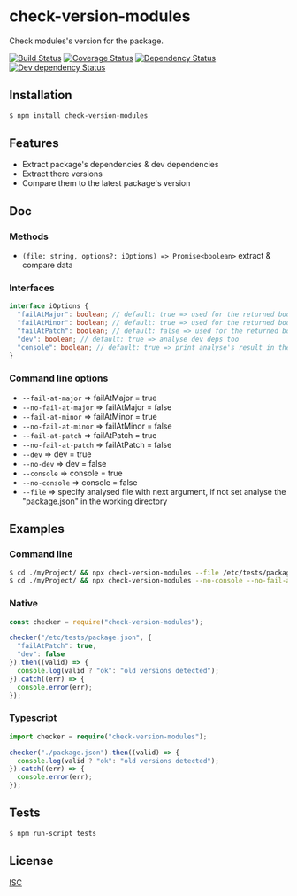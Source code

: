 # check-version-modules
Check modules's version for the package.

[![Build Status](https://api.travis-ci.org/Psychopoulet/check-version-modules.svg?branch=master)](https://travis-ci.org/Psychopoulet/check-version-modules)
[![Coverage Status](https://coveralls.io/repos/github/Psychopoulet/check-version-modules/badge.svg?branch=master)](https://coveralls.io/github/Psychopoulet/check-version-modules)
[![Dependency Status](https://david-dm.org/Psychopoulet/check-version-modules/status.svg)](https://david-dm.org/Psychopoulet/check-version-modules)
[![Dev dependency Status](https://david-dm.org/Psychopoulet/check-version-modules/dev-status.svg)](https://david-dm.org/Psychopoulet/check-version-modules?type=dev)

## Installation

```bash
$ npm install check-version-modules
```

## Features

  * Extract package's dependencies & dev dependencies
  * Extract there versions
  * Compare them to the latest package's version

## Doc

### Methods

  * ``` (file: string, options?: iOptions) => Promise<boolean> ``` extract & compare data

### Interfaces

```typescript
interface iOptions {
  "failAtMajor": boolean; // default: true => used for the returned boolean
  "failAtMinor": boolean; // default: true => used for the returned boolean
  "failAtPatch": boolean; // default: false => used for the returned boolean
  "dev": boolean; // default: true => analyse dev deps too
  "console": boolean; // default: true => print analyse's result in the terminal
}
```

### Command line options

  * ``` --fail-at-major ``` => failAtMajor = true
  * ``` --no-fail-at-major ``` => failAtMajor = false
  * ``` --fail-at-minor ``` => failAtMinor = true
  * ``` --no-fail-at-minor ``` => failAtMinor = false
  * ``` --fail-at-patch ``` => failAtPatch = true
  * ``` --no-fail-at-patch ``` => failAtPatch = false
  * ``` --dev ``` => dev = true
  * ``` --no-dev ``` => dev = false
  * ``` --console ``` => console = true
  * ``` --no-console ``` => console = false
  * ``` --file ``` => specify analysed file with next argument, if not set analyse the "package.json" in the working directory

## Examples

### Command line

```bash
$ cd ./myProject/ && npx check-version-modules --file /etc/tests/package.json --fail-at-patch --no-dev
$ cd ./myProject/ && npx check-version-modules --no-console --no-fail-at-minor
```

### Native

```javascript
const checker = require("check-version-modules");

checker("/etc/tests/package.json", {
  "failAtPatch": true,
  "dev": false
}).then((valid) => {
  console.log(valid ? "ok": "old versions detected");
}).catch((err) => {
  console.error(err);
});
```

### Typescript

```typescript
import checker = require("check-version-modules");

checker("./package.json").then((valid) => {
  console.log(valid ? "ok": "old versions detected");
}).catch((err) => {
  console.error(err);
});
```

## Tests

```bash
$ npm run-script tests
```

## License

  [ISC](LICENSE)
